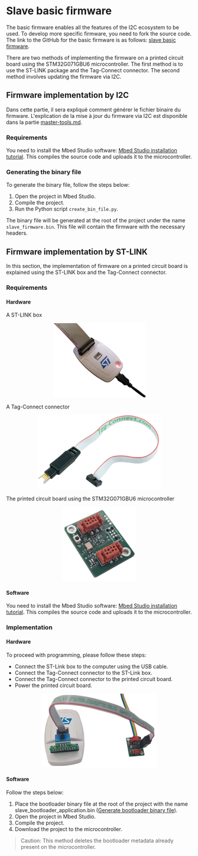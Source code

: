# Slave basic firmware

The basic firmware enables all the features of the I2C ecosystem to be used. To develop more specific firmware, you need to fork the source code. The link to the GitHub for the basic firmware is as follows: [slave basic firmware](https://github.com/I2C-Framework/slave_basic_firmware).

There are two methods of implementing the firmware on a printed circuit board using the STM32G071GBU6 microcontroller. The first method is to use the ST-LINK package and the Tag-Connect connector. The second method involves updating the firmware via I2C.

## Firmware implementation by I2C

Dans cette partie, il sera expliqué comment générer le fichier binaire du firmware. L'explication de la mise à jour du firmware via I2C est disponible dans la partie [master-tools.md](master-tools.md).

### Requirements

You need to install the Mbed Studio software: [Mbed Studio installation tutorial](mbed-studio-installation.md).
This compiles the source code and uploads it to the microcontroller.

### Generating the binary file

To generate the binary file, follow the steps below:

1. Open the project in Mbed Studio.
2. Compile the project.
3. Run the Python script `create_bin_file.py`.

The binary file will be generated at the root of the project under the name `slave_firmware.bin`. This file will contain the firmware with the necessary headers.

## Firmware implementation by ST-LINK

In this section, the implementation of firmware on a printed circuit board is explained using the ST-LINK box and the Tag-Connect connector.

### Requirements

#### Hardware

A ST-LINK box

<p align="center">
<img src="images/st_link.png" height="200">
</p>

A Tag-Connect connector


<p align="center">
<img src="images/tag_connect.png" height="200">
</p>

The printed circuit board using the STM32G071GBU6 microcontroller

<p align="center">
<img src="images/pcb_front.png" height="200">
</p>

#### Software

You need to install the Mbed Studio software: [Mbed Studio installation tutorial](mbed-studio-installation.md).
This compiles the source code and uploads it to the microcontroller.

### Implementation

#### Hardware

To proceed with programming, please follow these steps:
* Connect the ST-Link box to the computer using the USB cable.
* Connect the Tag-Connect connector to the ST-Link box.
* Connect the Tag-Connect connector to the printed circuit board.
* Power the printed circuit board.

<p align="center">
<img src="images/st_link_pcb.png" height="200">
</p>

#### Software

Follow the steps below:
1. Place the bootloader binary file at the root of the project with the name slave_bootloader_application.bin ([Generate bootloader binary file](slave-bootloader.md##Generate-the-binary-file)).
2. Open the project in Mbed Studio.
3. Compile the project.
4. Download the project to the microcontroller.

> Caution: This method deletes the bootloader metadata already present on the microcontroller.